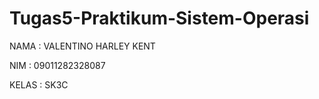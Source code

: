 # Tugas5-Praktikum-Sistem-Operasi

NAMA  :  VALENTINO HARLEY KENT

NIM   :  09011282328087

KELAS :  SK3C 

